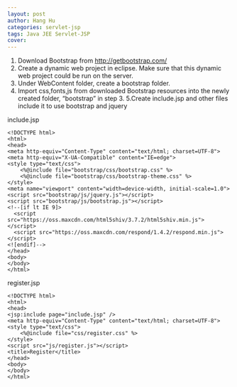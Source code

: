 ```yaml
---
layout: post
author: Hang Hu
categories: servlet-jsp
tags: Java JEE Servlet-JSP 
cover: 
---
```


1. Download Bootstrap from http://getbootstrap.com/
2. Create a dynamic web project in eclipse. Make sure that this dynamic web project could be run on the server. 
3. Under WebContent folder, create a bootstrap folder.
4. Import css,fonts,js from downloaded Bootstrap resources into the newly created folder, “bootstrap” in step 3.
5.Create include.jsp and other files include it to use bootstrap and jquery

include.jsp

```
<!DOCTYPE html>
<html>
<head>
<meta http-equiv="Content-Type" content="text/html; charset=UTF-8">
<meta http-equiv="X-UA-Compatible" content="IE=edge">
<style type="text/css">
    <%@include file="bootstrap/css/bootstrap.css" %>
    <%@include file="bootstrap/css/bootstrap-theme.css" %>
</style>
<meta name="viewport" content="width=device-width, initial-scale=1.0">
<script src="bootstrap/js/jquery.js"></script>
<script src="bootstrap/js/bootstrap.js"></script>
<!--[if lt IE 9]>
  <script src="https://oss.maxcdn.com/html5shiv/3.7.2/html5shiv.min.js"></script>
  <script src="https://oss.maxcdn.com/respond/1.4.2/respond.min.js"></script>
<![endif]-->
</head>
<body>
</body>
</html>
```

register.jsp

```
<!DOCTYPE html>
<html>
<head>
<jsp:include page="include.jsp" />
<meta http-equiv="Content-Type" content="text/html; charset=UTF-8">
<style type="text/css">
    <%@include file="css/register.css" %>
</style>
<script src="js/register.js"></script>
<title>Register</title>
</head>
<body>
</body>
</html>
```
